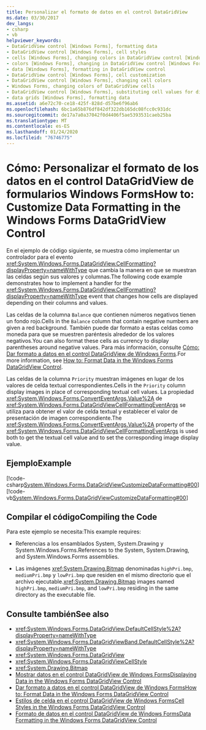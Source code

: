 ```yaml
---
title: Personalizar el formato de datos en el control DataGridView
ms.date: 03/30/2017
dev_langs:
- csharp
- vb
helpviewer_keywords:
- DataGridView control [Windows Forms], formatting data
- DataGridView control [Windows Forms], cell styles
- cells [Windows Forms], changing colors in DataGridView control [Windows Forms]
- colors [Windows Forms], changing in DataGridView control [Windows Forms]
- data [Windows Forms], formatting in DataGridView control
- DataGridView control [Windows Forms], cell customization
- DataGridView control [Windows Forms], changing cell colors
- Windows Forms, changing colors of DataGridView cells
- DataGridView control [Windows Forms], substituting cell values for display
- data grids [Windows Forms], formatting data
ms.assetid: a6e72c70-ce18-425f-828d-d57be6f96ab6
ms.openlocfilehash: 6bc1a65b876df842df322db165dc08fcc0c931dc
ms.sourcegitcommit: de17a7a0a37042f0d4406f5ae5393531caeb25ba
ms.translationtype: MT
ms.contentlocale: es-ES
ms.lasthandoff: 01/24/2020
ms.locfileid: "76746775"
---
```

# <a name="how-to-customize-data-formatting-in-the-windows-forms-datagridview-control"></a><span data-ttu-id="1f656-102">Cómo: Personalizar el formato de los datos en el control DataGridView de formularios Windows Forms</span><span class="sxs-lookup"><span data-stu-id="1f656-102">How to: Customize Data Formatting in the Windows Forms DataGridView Control</span></span>
<span data-ttu-id="1f656-103">En el ejemplo de código siguiente, se muestra cómo implementar un controlador para el evento <xref:System.Windows.Forms.DataGridView.CellFormatting?displayProperty=nameWithType> que cambia la manera en que se muestran las celdas según sus valores y columnas.</span><span class="sxs-lookup"><span data-stu-id="1f656-103">The following code example demonstrates how to implement a handler for the <xref:System.Windows.Forms.DataGridView.CellFormatting?displayProperty=nameWithType> event that changes how cells are displayed depending on their columns and values.</span></span>  
  
 <span data-ttu-id="1f656-104">Las celdas de la columna `Balance` que contienen números negativos tienen un fondo rojo.</span><span class="sxs-lookup"><span data-stu-id="1f656-104">Cells in the `Balance` column that contain negative numbers are given a red background.</span></span> <span data-ttu-id="1f656-105">También puede dar formato a estas celdas como moneda para que se muestren paréntesis alrededor de los valores negativos.</span><span class="sxs-lookup"><span data-stu-id="1f656-105">You can also format these cells as currency to display parentheses around negative values.</span></span> <span data-ttu-id="1f656-106">Para más información, consulte [Cómo: Dar formato a datos en el control DataGridView de Windows Forms](how-to-format-data-in-the-windows-forms-datagridview-control.md).</span><span class="sxs-lookup"><span data-stu-id="1f656-106">For more information, see [How to: Format Data in the Windows Forms DataGridView Control](how-to-format-data-in-the-windows-forms-datagridview-control.md).</span></span>  
  
 <span data-ttu-id="1f656-107">Las celdas de la columna `Priority` muestran imágenes en lugar de los valores de celda textual correspondientes.</span><span class="sxs-lookup"><span data-stu-id="1f656-107">Cells in the `Priority` column display images in place of corresponding textual cell values.</span></span> <span data-ttu-id="1f656-108">La propiedad <xref:System.Windows.Forms.ConvertEventArgs.Value%2A> de <xref:System.Windows.Forms.DataGridViewCellFormattingEventArgs> se utiliza para obtener el valor de celda textual y establecer el valor de presentación de imagen correspondiente.</span><span class="sxs-lookup"><span data-stu-id="1f656-108">The <xref:System.Windows.Forms.ConvertEventArgs.Value%2A> property of the <xref:System.Windows.Forms.DataGridViewCellFormattingEventArgs> is used both to get the textual cell value and to set the corresponding image display value.</span></span>  
  
## <a name="example"></a><span data-ttu-id="1f656-109">Ejemplo</span><span class="sxs-lookup"><span data-stu-id="1f656-109">Example</span></span>  
 [!code-csharp[System.Windows.Forms.DataGridViewCustomizeDataFormatting#00](~/samples/snippets/csharp/VS_Snippets_Winforms/System.Windows.Forms.DataGridViewCustomizeDataFormatting/cs/customFormatting.cs#00)]
 [!code-vb[System.Windows.Forms.DataGridViewCustomizeDataFormatting#00](~/samples/snippets/visualbasic/VS_Snippets_Winforms/System.Windows.Forms.DataGridViewCustomizeDataFormatting/vb/customFormatting.vb#00)]  
  
## <a name="compiling-the-code"></a><span data-ttu-id="1f656-110">Compilar el código</span><span class="sxs-lookup"><span data-stu-id="1f656-110">Compiling the Code</span></span>  
 <span data-ttu-id="1f656-111">Para este ejemplo se necesita:</span><span class="sxs-lookup"><span data-stu-id="1f656-111">This example requires:</span></span>  
  
- <span data-ttu-id="1f656-112">Referencias a los ensamblados System, System.Drawing y System.Windows.Forms.</span><span class="sxs-lookup"><span data-stu-id="1f656-112">References to the System, System.Drawing, and System.Windows.Forms assemblies.</span></span>  
  
- <span data-ttu-id="1f656-113">Las imágenes <xref:System.Drawing.Bitmap> denominadas `highPri.bmp`, `mediumPri.bmp` y `lowPri.bmp` que residen en el mismo directorio que el archivo ejecutable.</span><span class="sxs-lookup"><span data-stu-id="1f656-113"><xref:System.Drawing.Bitmap> images named `highPri.bmp`, `mediumPri.bmp`, and `lowPri.bmp` residing in the same directory as the executable file.</span></span>  
  
## <a name="see-also"></a><span data-ttu-id="1f656-114">Consulte también</span><span class="sxs-lookup"><span data-stu-id="1f656-114">See also</span></span>

- <xref:System.Windows.Forms.DataGridView.DefaultCellStyle%2A?displayProperty=nameWithType>
- <xref:System.Windows.Forms.DataGridViewBand.DefaultCellStyle%2A?displayProperty=nameWithType>
- <xref:System.Windows.Forms.DataGridView>
- <xref:System.Windows.Forms.DataGridViewCellStyle>
- <xref:System.Drawing.Bitmap>
- [<span data-ttu-id="1f656-115">Mostrar datos en el control DataGridView de Windows Forms</span><span class="sxs-lookup"><span data-stu-id="1f656-115">Displaying Data in the Windows Forms DataGridView Control</span></span>](displaying-data-in-the-windows-forms-datagridview-control.md)
- [<span data-ttu-id="1f656-116">Dar formato a datos en el control DataGridView de Windows Forms</span><span class="sxs-lookup"><span data-stu-id="1f656-116">How to: Format Data in the Windows Forms DataGridView Control</span></span>](how-to-format-data-in-the-windows-forms-datagridview-control.md)
- [<span data-ttu-id="1f656-117">Estilos de celda en el control DataGridView de Windows Forms</span><span class="sxs-lookup"><span data-stu-id="1f656-117">Cell Styles in the Windows Forms DataGridView Control</span></span>](cell-styles-in-the-windows-forms-datagridview-control.md)
- [<span data-ttu-id="1f656-118">Formato de datos en el control DataGridView de Windows Forms</span><span class="sxs-lookup"><span data-stu-id="1f656-118">Data Formatting in the Windows Forms DataGridView Control</span></span>](data-formatting-in-the-windows-forms-datagridview-control.md)
